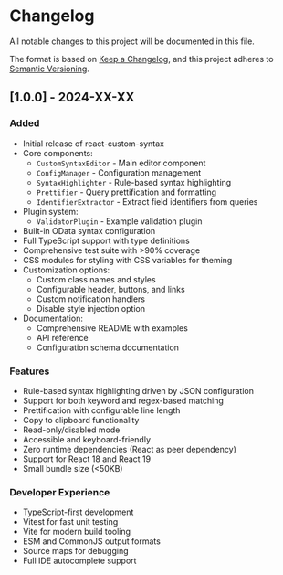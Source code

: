 # Changelog

All notable changes to this project will be documented in this file.

The format is based on [Keep a Changelog](https://keepachangelog.com/en/1.0.0/),
and this project adheres to [Semantic Versioning](https://semver.org/spec/v2.0.0.html).

## [1.0.0] - 2024-XX-XX

### Added
- Initial release of react-custom-syntax
- Core components:
  - `CustomSyntaxEditor` - Main editor component
  - `ConfigManager` - Configuration management
  - `SyntaxHighlighter` - Rule-based syntax highlighting
  - `Prettifier` - Query prettification and formatting
  - `IdentifierExtractor` - Extract field identifiers from queries
- Plugin system:
  - `ValidatorPlugin` - Example validation plugin
- Built-in OData syntax configuration
- Full TypeScript support with type definitions
- Comprehensive test suite with >90% coverage
- CSS modules for styling with CSS variables for theming
- Customization options:
  - Custom class names and styles
  - Configurable header, buttons, and links
  - Custom notification handlers
  - Disable style injection option
- Documentation:
  - Comprehensive README with examples
  - API reference
  - Configuration schema documentation

### Features
- Rule-based syntax highlighting driven by JSON configuration
- Support for both keyword and regex-based matching
- Prettification with configurable line length
- Copy to clipboard functionality
- Read-only/disabled mode
- Accessible and keyboard-friendly
- Zero runtime dependencies (React as peer dependency)
- Support for React 18 and React 19
- Small bundle size (<50KB)

### Developer Experience
- TypeScript-first development
- Vitest for fast unit testing
- Vite for modern build tooling
- ESM and CommonJS output formats
- Source maps for debugging
- Full IDE autocomplete support

